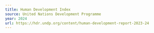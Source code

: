 ```yaml
---
title: Human Development Index
source: United Nations Development Programme
year: 2024
url: https://hdr.undp.org/content/human-development-report-2023-24
---
```

